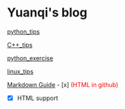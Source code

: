 # Yuanqi's blog


[python_tips](/python_tips.md)

[C++_tips](/C++_tips)

[python_exercise](/python_exercise.md)

[linux_tips](/linux_tips.md)

[Markdown Guide](https://guides.github.com/features/mastering-markdown/) - [x] <span style='color:red'>(HTML in github)<span>
  
  - [x] HTML support

